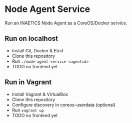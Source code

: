 Node Agent Service
==================

Run an INAETICS Node Agent as a CoreOS/Docker service.

Run on localhost
-------------------

* Install Git, Docker & Etcd
* Clone this repository
* Run `./node-agent-service <agentid>`
* TODO no frontend yet


Run in Vagrant
--------------
* Install Vagrant & VirtualBox
* Clone this repository
* Configure discovery in coreos-userdata (optional)
* Run `vagrant up`
* TODO no frontend yet

